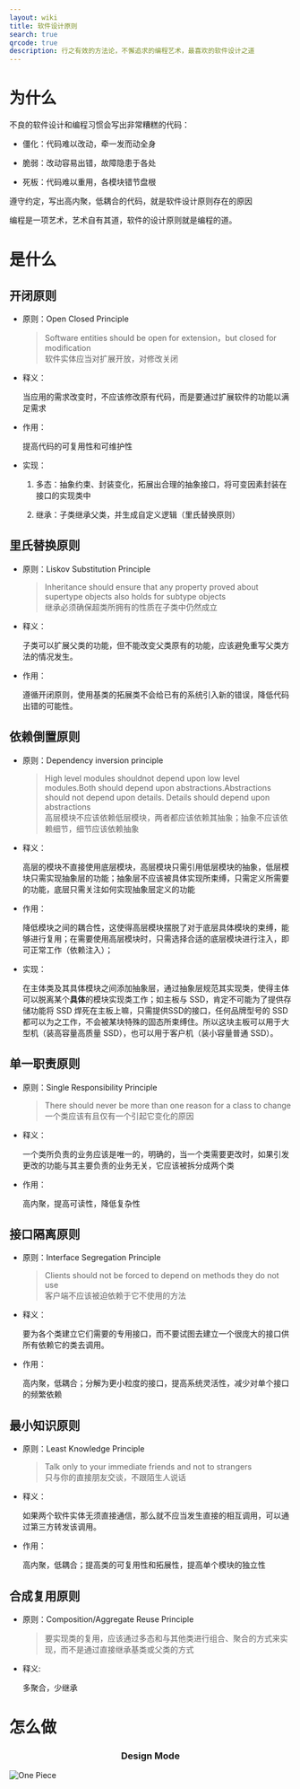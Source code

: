 ```yaml
---
layout: wiki
title: 软件设计原则
search: true
qrcode: true
description: 行之有效的方法论，不懈追求的编程艺术，最喜欢的软件设计之道
---
```


# 为什么

不良的软件设计和编程习惯会写出非常糟糕的代码：

* 僵化：代码难以改动，牵一发而动全身

* 脆弱：改动容易出错，故障隐患于各处

* 死板：代码难以重用，各模块错节盘根

遵守约定，写出高内聚，低耦合的代码，就是软件设计原则存在的原因

编程是一项艺术，艺术自有其道，软件的设计原则就是编程的道。

# 是什么

## 开闭原则

* 原则：Open Closed Principle

    > Software entities should be open for extension，but closed for modification  
    > 软件实体应当对扩展开放，对修改关闭

* 释义：

    当应用的需求改变时，不应该修改原有代码，而是要通过扩展软件的功能以满足需求

* 作用：

    提高代码的可复用性和可维护性

* 实现：

    1. 多态：抽象约束、封装变化，拓展出合理的抽象接口，将可变因素封装在接口的实现类中

    2. 继承：子类继承父类，并生成自定义逻辑（里氏替换原则）

## 里氏替换原则

* 原则：Liskov Substitution Principle

    > Inheritance should ensure that any property proved about supertype objects also holds for subtype objects  
    > 继承必须确保超类所拥有的性质在子类中仍然成立

* 释义：

    子类可以扩展父类的功能，但不能改变父类原有的功能，应该避免重写父类方法的情况发生。

* 作用：

    遵循开闭原则，使用基类的拓展类不会给已有的系统引入新的错误，降低代码出错的可能性。

## 依赖倒置原则

* 原则：Dependency inversion principle

    > High level modules shouldnot depend upon low level modules.Both should depend upon abstractions.Abstractions should not depend upon details. Details should depend upon abstractions  
    > 高层模块不应该依赖低层模块，两者都应该依赖其抽象；抽象不应该依赖细节，细节应该依赖抽象

* 释义：

    高层的模块不直接使用底层模块，高层模块只需引用低层模块的抽象，低层模块只需实现抽象层的功能；抽象层不应该被具体实现所束缚，只需定义所需要的功能，底层只需关注如何实现抽象层定义的功能

* 作用：

    降低模块之间的耦合性，这使得高层模块摆脱了对于底层具体模块的束缚，能够进行复用；在需要使用高层模块时，只需选择合适的底层模块进行注入，即可正常工作（依赖注入）；

* 实现：

    在主体类及其具体模块之间添加抽象层，通过抽象层规范其实现类，使得主体可以脱离某个**具体**的模块实现类工作；如主板与 SSD，肯定不可能为了提供存储功能将 SSD 焊死在主板上嘛，只需提供SSD的接口，任何品牌型号的 SSD 都可以为之工作，不会被某块特殊的固态所束缚住。所以这块主板可以用于大型机（装高容量高质量 SSD），也可以用于客户机（装小容量普通 SSD）。

## 单一职责原则

* 原则：Single Responsibility Principle

    > There should never be more than one reason for a class to change  
    > 一个类应该有且仅有一个引起它变化的原因

* 释义：

    一个类所负责的业务应该是唯一的，明确的，当一个类需要更改时，如果引发更改的功能与其主要负责的业务无关，它应该被拆分成两个类

* 作用：

    高内聚，提高可读性，降低复杂性

## 接口隔离原则

* 原则：Interface Segregation Principle

    > Clients should not be forced to depend on methods they do not use  
    > 客户端不应该被迫依赖于它不使用的方法

* 释义：

    要为各个类建立它们需要的专用接口，而不要试图去建立一个很庞大的接口供所有依赖它的类去调用。

* 作用：

    高内聚，低耦合；分解为更小粒度的接口，提高系统灵活性，减少对单个接口的频繁依赖

## 最小知识原则

* 原则：Least Knowledge Principle

    > Talk only to your immediate friends and not to strangers  
    > 只与你的直接朋友交谈，不跟陌生人说话

* 释义：

    如果两个软件实体无须直接通信，那么就不应当发生直接的相互调用，可以通过第三方转发该调用。

* 作用：

    高内聚，低耦合；提高类的可复用性和拓展性，提高单个模块的独立性

## 合成复用原则

* 原则：Composition/Aggregate Reuse Principle

    > 要实现类的复用，应该通过多态和与其他类进行组合、聚合的方式来实现，而不是通过直接继承基类或父类的方式

* 释义:

    多聚合，少继承

# 怎么做

<h3 style="text-align:center">Design Mode</h3>
<img src="{{ site.url }}/images/onepiece.png" alt="One Piece" style="text-align:center"/>